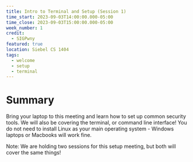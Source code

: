 ```yaml
---
title: Intro to Terminal and Setup (Session 1)
time_start: 2023-09-03T14:00:00.000-05:00
time_close: 2023-09-03T15:00:00.000-05:00
week_number: 1
credit:
  - SIGPwny
featured: true
location: Siebel CS 1404
tags:
  - welcome
  - setup
  - terminal
---
```

# Summary
Bring your laptop to this meeting and learn how to set up common security tools. We will also be covering the terminal, or command line interface! You do not need to install Linux as your main operating system - Windows laptops or Macbooks will work fine.

Note: We are holding two sessions for this setup meeting, but both will cover the same things!
